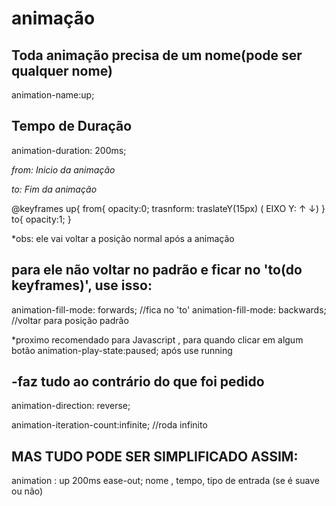 # animação

<h2>Toda animação precisa de um nome(pode ser qualquer nome)</h2>

animation-name:up;

<h2>Tempo de Duração</h2>

animation-duration: 200ms;

<i>from: Inicio da animação

to: Fim da animação</i>

@keyframes up{
  from{
    opacity:0;
    trasnform: traslateY(15px) ( EIXO Y: &uarr; &darr;)
}
to{
  opacity:1;
}

*obs: ele vai voltar a posição normal após a animação

<h2>para ele não voltar no padrão e ficar no 'to(do keyframes)', use isso:</h2>

animation-fill-mode: forwards;
//fica no 'to'
animation-fill-mode: backwards;
//voltar para posição padrão

*proximo recomendado para Javascript , para quando clicar em algum botão
animation-play-state:paused; após use running

<h2>-faz tudo ao contrário do que foi pedido</h2>
animation-direction: reverse;

animation-iteration-count:infinite; 
//roda infinito

<h2>MAS TUDO PODE SER SIMPLIFICADO ASSIM:</h2>
animation : up 200ms ease-out;
            nome , tempo, tipo de entrada (se é suave ou não)

